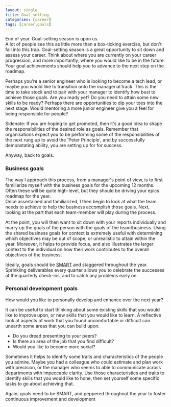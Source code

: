 ```yaml
---
layout: single
title: Goal-setting
categories: [career]
tags: [career,goals]
---
```


End of year. Goal-setting season is upon us.  
A lot of people see this as little more than a box-ticking exercise, but don't
fall into this trap. Goal-setting season is a great opportunity to sit down and assess your career.
Think about where you are currently on your career progression, and more
importantly, where you would like to be in the future. 
Your goal achievements should help you to advance to the next step on the roadmap.  

Perhaps you're a senior engineer who is looking to become a tech lead, or maybe
you would like to transition onto the managerial track. 
This is the time to take stock and to pair with your manager to identify how
best to achieve those goals. Are you ready yet? Do you need to attain some new
skills to be ready? Perhaps there are opportunities to dip your toes into the
next stage. Would mentoring a more junior engineer give you a feel for being
responsible for people? 

Sidenote: If you are hoping to get promoted, then it's a good idea to shape the responsibilities
of the desired role as goals. Remember that organisations expect you to be performing
some of the responsibilities of the next rung up to avoid the 'Peter Principle',
and by successfully demonstating ability, you are setting up for for success.

Anyway, back to goals.

### Business goals

The way I approach this process, from a manager's point of view, is to first familiarize myself with the business
goals for the upcoming 12 months. Often these will be quite high-level, but they should
be driving your epics roadmap for the year.  
Once assertained and familiarized, I then begin to look at what the team needs to achieve to help the business
accomplish those goals. Next, looking at the part that each team-member will play during the process. 

At the point, you will then want to sit down with your reports individually
and marry up the goals of the person with the goals of the team/business.
Using the shared business goals for context is extremely useful with
determining which objectives may be out of scope, or unrealistic to attain within the
year. Moreover, it helps to provide focus, and also illustrates the larger context to the individual on how their
work contributes to the overall objectives of the business.  

Ideally, goals should be [SMART](https://en.wikipedia.org/wiki/SMART_criteria) and staggered throughout the year. Sprinkling deliverables 
every quarter allows you to celebrate the successes at the quarterly check-ins,
and to catch any problems early on.

### Personal development goals

How would you like to personally develop and enhance over the next year? 

It can be useful to start thinking about some existing skills that you would like to
improve upon, or new skills that you would like to learn.
A reflective look at aspects of work that you found uncomfortable or difficult
can unearth some areas that you can build upon.  
* Do you dread presenting to your peers?  
* Is there an area of the job that you find difficult?
* Would you like to become more social?

Sometimes it helps to identify some traits and characteristics of the people you
admire. Maybe you had a colleague who could estimate and plan work with precision, 
or the manager who seems to able to communicate across departments
with impeccable clarity. Use those characteristics and traits to identify skills that you would
like to hone, then set yourself some specific tasks to go about achieving that.

Again, goals need to be SMART, and peppered throughout the year to foster continuous improvement and development
